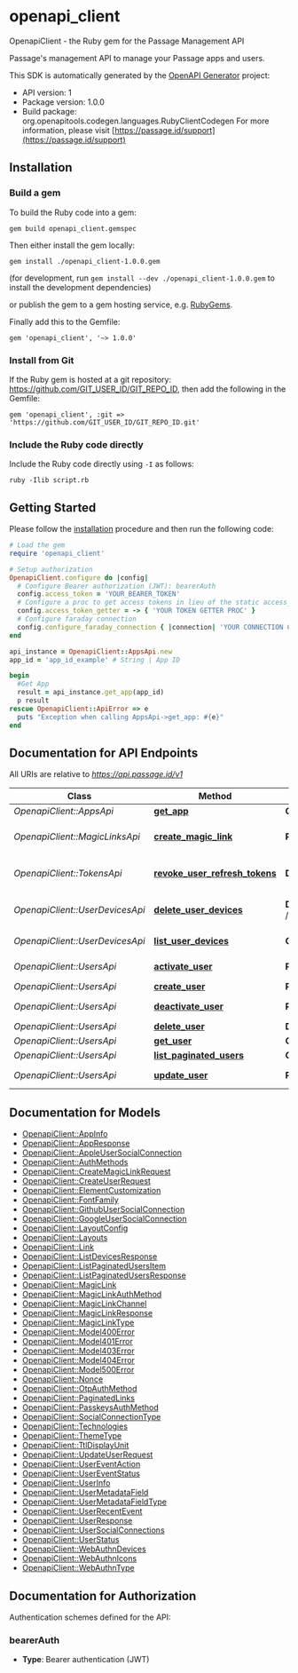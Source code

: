 # openapi_client

OpenapiClient - the Ruby gem for the Passage Management API

Passage's management API to manage your Passage apps and users.

This SDK is automatically generated by the [OpenAPI Generator](https://openapi-generator.tech) project:

- API version: 1
- Package version: 1.0.0
- Build package: org.openapitools.codegen.languages.RubyClientCodegen
For more information, please visit [https://passage.id/support](https://passage.id/support)

## Installation

### Build a gem

To build the Ruby code into a gem:

```shell
gem build openapi_client.gemspec
```

Then either install the gem locally:

```shell
gem install ./openapi_client-1.0.0.gem
```

(for development, run `gem install --dev ./openapi_client-1.0.0.gem` to install the development dependencies)

or publish the gem to a gem hosting service, e.g. [RubyGems](https://rubygems.org/).

Finally add this to the Gemfile:

    gem 'openapi_client', '~> 1.0.0'

### Install from Git

If the Ruby gem is hosted at a git repository: https://github.com/GIT_USER_ID/GIT_REPO_ID, then add the following in the Gemfile:

    gem 'openapi_client', :git => 'https://github.com/GIT_USER_ID/GIT_REPO_ID.git'

### Include the Ruby code directly

Include the Ruby code directly using `-I` as follows:

```shell
ruby -Ilib script.rb
```

## Getting Started

Please follow the [installation](#installation) procedure and then run the following code:

```ruby
# Load the gem
require 'openapi_client'

# Setup authorization
OpenapiClient.configure do |config|
  # Configure Bearer authorization (JWT): bearerAuth
  config.access_token = 'YOUR_BEARER_TOKEN'
  # Configure a proc to get access tokens in lieu of the static access_token configuration
  config.access_token_getter = -> { 'YOUR TOKEN GETTER PROC' } 
  # Configure faraday connection
  config.configure_faraday_connection { |connection| 'YOUR CONNECTION CONFIG PROC' }
end

api_instance = OpenapiClient::AppsApi.new
app_id = 'app_id_example' # String | App ID

begin
  #Get App
  result = api_instance.get_app(app_id)
  p result
rescue OpenapiClient::ApiError => e
  puts "Exception when calling AppsApi->get_app: #{e}"
end

```

## Documentation for API Endpoints

All URIs are relative to *https://api.passage.id/v1*

Class | Method | HTTP request | Description
------------ | ------------- | ------------- | -------------
*OpenapiClient::AppsApi* | [**get_app**](docs/AppsApi.md#get_app) | **GET** /apps/{app_id} | Get App
*OpenapiClient::MagicLinksApi* | [**create_magic_link**](docs/MagicLinksApi.md#create_magic_link) | **POST** /apps/{app_id}/magic-links | Create Embeddable Magic Link
*OpenapiClient::TokensApi* | [**revoke_user_refresh_tokens**](docs/TokensApi.md#revoke_user_refresh_tokens) | **DELETE** /apps/{app_id}/users/{user_id}/tokens | Revokes refresh tokens
*OpenapiClient::UserDevicesApi* | [**delete_user_devices**](docs/UserDevicesApi.md#delete_user_devices) | **DELETE** /apps/{app_id}/users/{user_id}/devices/{device_id} | Delete a device for a user
*OpenapiClient::UserDevicesApi* | [**list_user_devices**](docs/UserDevicesApi.md#list_user_devices) | **GET** /apps/{app_id}/users/{user_id}/devices | List User Devices
*OpenapiClient::UsersApi* | [**activate_user**](docs/UsersApi.md#activate_user) | **PATCH** /apps/{app_id}/users/{user_id}/activate | Activate User
*OpenapiClient::UsersApi* | [**create_user**](docs/UsersApi.md#create_user) | **POST** /apps/{app_id}/users | Create User
*OpenapiClient::UsersApi* | [**deactivate_user**](docs/UsersApi.md#deactivate_user) | **PATCH** /apps/{app_id}/users/{user_id}/deactivate | Deactivate User
*OpenapiClient::UsersApi* | [**delete_user**](docs/UsersApi.md#delete_user) | **DELETE** /apps/{app_id}/users/{user_id} | Delete User
*OpenapiClient::UsersApi* | [**get_user**](docs/UsersApi.md#get_user) | **GET** /apps/{app_id}/users/{user_id} | Get User
*OpenapiClient::UsersApi* | [**list_paginated_users**](docs/UsersApi.md#list_paginated_users) | **GET** /apps/{app_id}/users | List Users
*OpenapiClient::UsersApi* | [**update_user**](docs/UsersApi.md#update_user) | **PATCH** /apps/{app_id}/users/{user_id} | Update User


## Documentation for Models

 - [OpenapiClient::AppInfo](docs/AppInfo.md)
 - [OpenapiClient::AppResponse](docs/AppResponse.md)
 - [OpenapiClient::AppleUserSocialConnection](docs/AppleUserSocialConnection.md)
 - [OpenapiClient::AuthMethods](docs/AuthMethods.md)
 - [OpenapiClient::CreateMagicLinkRequest](docs/CreateMagicLinkRequest.md)
 - [OpenapiClient::CreateUserRequest](docs/CreateUserRequest.md)
 - [OpenapiClient::ElementCustomization](docs/ElementCustomization.md)
 - [OpenapiClient::FontFamily](docs/FontFamily.md)
 - [OpenapiClient::GithubUserSocialConnection](docs/GithubUserSocialConnection.md)
 - [OpenapiClient::GoogleUserSocialConnection](docs/GoogleUserSocialConnection.md)
 - [OpenapiClient::LayoutConfig](docs/LayoutConfig.md)
 - [OpenapiClient::Layouts](docs/Layouts.md)
 - [OpenapiClient::Link](docs/Link.md)
 - [OpenapiClient::ListDevicesResponse](docs/ListDevicesResponse.md)
 - [OpenapiClient::ListPaginatedUsersItem](docs/ListPaginatedUsersItem.md)
 - [OpenapiClient::ListPaginatedUsersResponse](docs/ListPaginatedUsersResponse.md)
 - [OpenapiClient::MagicLink](docs/MagicLink.md)
 - [OpenapiClient::MagicLinkAuthMethod](docs/MagicLinkAuthMethod.md)
 - [OpenapiClient::MagicLinkChannel](docs/MagicLinkChannel.md)
 - [OpenapiClient::MagicLinkResponse](docs/MagicLinkResponse.md)
 - [OpenapiClient::MagicLinkType](docs/MagicLinkType.md)
 - [OpenapiClient::Model400Error](docs/Model400Error.md)
 - [OpenapiClient::Model401Error](docs/Model401Error.md)
 - [OpenapiClient::Model403Error](docs/Model403Error.md)
 - [OpenapiClient::Model404Error](docs/Model404Error.md)
 - [OpenapiClient::Model500Error](docs/Model500Error.md)
 - [OpenapiClient::Nonce](docs/Nonce.md)
 - [OpenapiClient::OtpAuthMethod](docs/OtpAuthMethod.md)
 - [OpenapiClient::PaginatedLinks](docs/PaginatedLinks.md)
 - [OpenapiClient::PasskeysAuthMethod](docs/PasskeysAuthMethod.md)
 - [OpenapiClient::SocialConnectionType](docs/SocialConnectionType.md)
 - [OpenapiClient::Technologies](docs/Technologies.md)
 - [OpenapiClient::ThemeType](docs/ThemeType.md)
 - [OpenapiClient::TtlDisplayUnit](docs/TtlDisplayUnit.md)
 - [OpenapiClient::UpdateUserRequest](docs/UpdateUserRequest.md)
 - [OpenapiClient::UserEventAction](docs/UserEventAction.md)
 - [OpenapiClient::UserEventStatus](docs/UserEventStatus.md)
 - [OpenapiClient::UserInfo](docs/UserInfo.md)
 - [OpenapiClient::UserMetadataField](docs/UserMetadataField.md)
 - [OpenapiClient::UserMetadataFieldType](docs/UserMetadataFieldType.md)
 - [OpenapiClient::UserRecentEvent](docs/UserRecentEvent.md)
 - [OpenapiClient::UserResponse](docs/UserResponse.md)
 - [OpenapiClient::UserSocialConnections](docs/UserSocialConnections.md)
 - [OpenapiClient::UserStatus](docs/UserStatus.md)
 - [OpenapiClient::WebAuthnDevices](docs/WebAuthnDevices.md)
 - [OpenapiClient::WebAuthnIcons](docs/WebAuthnIcons.md)
 - [OpenapiClient::WebAuthnType](docs/WebAuthnType.md)


## Documentation for Authorization


Authentication schemes defined for the API:
### bearerAuth

- **Type**: Bearer authentication (JWT)

